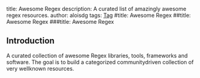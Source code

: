 title: Awesome Regex
description: A curated list of amazingly awesome regex resources.
author: aloisdg
tags: [Tag](http://stackoverflow.com/questions/25742396/creating-ctags-extension-for-markdown)
#title: Awesome Regex
##title: Awesome Regex
###title: Awesome Regex
## Introduction
A curated collection of awesome Regex libraries, tools, frameworks and software. The goal is to build a categorized communitydriven collection of very wellknown resources.
